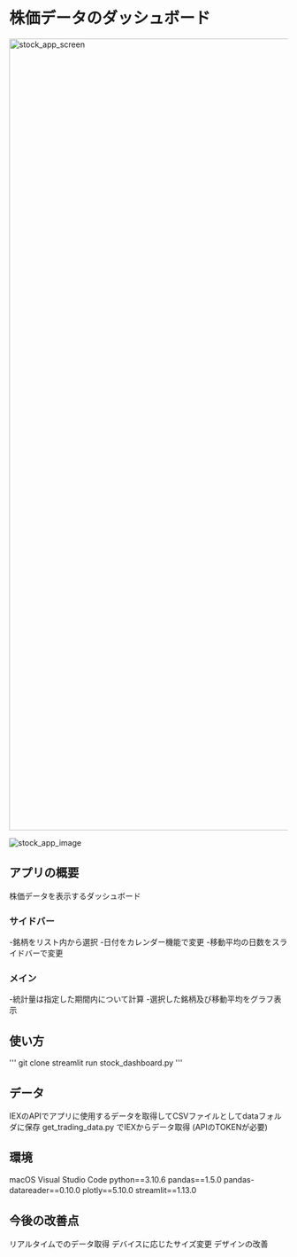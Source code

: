 # 株価データのダッシュボード

<img width="1429" alt="stock_app_screen" src="https://user-images.githubusercontent.com/67322317/194794859-76748823-6812-451c-9461-ae107b17e6e3.png">

![stock_app_image](https://user-images.githubusercontent.com/67322317/194796205-3d714d04-7868-45a5-9a1d-57d85ad0ce66.gif)

## アプリの概要
株価データを表示するダッシュボード
### サイドバー
-銘柄をリスト内から選択
-日付をカレンダー機能で変更
-移動平均の日数をスライドバーで変更
### メイン
-統計量は指定した期間内について計算
-選択した銘柄及び移動平均をグラフ表示

## 使い方
'''
git clone
streamlit run stock_dashboard.py
'''

## データ
IEXのAPIでアプリに使用するデータを取得してCSVファイルとしてdataフォルダに保存
get_trading_data.py でIEXからデータ取得 (APIのTOKENが必要)

## 環境
macOS
Visual Studio Code
python==3.10.6
pandas==1.5.0
pandas-datareader==0.10.0
plotly==5.10.0
streamlit==1.13.0　　

## 今後の改善点
リアルタイムでのデータ取得
デバイスに応じたサイズ変更
デザインの改善
